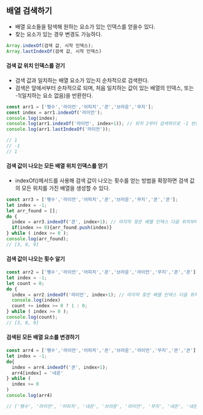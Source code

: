 ## 배열 검색하기

- 배열 요소들을 탐색해 원하는 요소가 있는 인덱스를 얻을수 있다.
- 찾는 요소가 있는 경우 변경도 가능하다.

```javascript
Array.indexOf(검색 값, 시작 인덱스);
Array.lastIndexOf(검색 값, 시작 인덱스)
```

#### 검색 값 위치 인덱스를 걷기
- 검색 값과 일치하는 배열 요소가 있는지 순차적으로 검색한다.
- 검색은 앞에서부터 순차적으로 되며, 처음 일치하는 값이 있는 배열의 인덱스, 또는 -1(일치하는 요소 없음)을 반환한다.
```javascript
const arr1 = ['펭수','라이언','어피치','콘','브라운','무지'];
const index = arr1.indexOf('라이언');
console.log(index);
console.log(arr1.indexOf('라이언', index+1)); // 위치 2부터 검색하므로 -1 반환됨.
console.log(arr1.lastIndexOf('라이언'));

// 1
// -1
// 1
```

#### 검색 값이 나오는 모든 배열 위치 인덱스를 얻기
- indexOf()메서드를 사용해 검색 값이 나오는 횟수를 얻는 방법을 확장하면 검색 값의 모든 위치를 가진 배열을 생성할 수 있다.
```javascript
const arr3 = ['펭수','라이언','어피치','콘','브라운','무지','콘','콘'];
let index = -1;
let arr_found = [];
do {
  index = arr3.indexOf('콘', index+1); // 마지막 찾은 배열 인덱스 다음 위치부터 다시 검색
  if(index >= 0){arr_found.push(index)}
} while ( index >= 0 );
console.log(arr_found);
// [3, 8, 9]
```


#### 검색 값이 나오는 횟수 알기
```javascript
const arr2 = ['펭수','라이언','어피치','콘','브라운','라이언','무지','콘','콘'];
let index = -1;
let count = 0;
do {
  index = arr2.indexOf('라이언', index+1); // 마지막 찾은 배열 인덱스 다음 위치부터 다시 검색
  console.log(index)
  count += index >= 0 ? 1 : 0;
} while ( index >= 0 );
console.log(count);
// [3, 8, 9]
```

#### 검색된 모든 배열 요소를 변경하기
```javascript
const arr4 = ['펭수','라이언','어피치','콘','브라운','라이언','무지','콘','콘'];
let index = -1;
do{
  index = arr4.indexOf('콘', index+1);
  arr4[index] = '네온'
} while (
  index >= 0
)
console.log(arr4)

// ['펭수', '라이언', '어피치', '네온', '브라운', '라이언', '무지', '네온', '네온', -1: '네온']
```